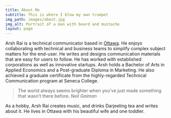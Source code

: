 ```yaml
---
title: About Me
subtitle: This is where I blow my own trumpet
img_path: images/about.jpg
img_alt: Portrait of a man with beard and mustache
layout: page
---
```

Arsh Rai is a technical communicator based in [Ottawa](https://theplanetd.com/things-to-do-in-ottawa/). He enjoys collaborating with technical and business teams to simplify complex subject matters for the end-user. He writes and designs communication materials that are easy for users to follow. He has worked with established corporations as well as innovative startups. Arsh holds a Bachelor of Arts in Applied Economics and a Post-graduate Diploma in Marketing. He also achieved a graduate certificate from the highly-regarded Technical Communication program at Seneca College.

> The world always seems brighter when you’ve just made something that wasn’t there before. <cite>Neil Gaiman</cite>

As a hobby, Arsh Rai creates music, and drinks Darjeeling tea and writes about it.  He lives in Ottawa with his beautiful wife and one toddler.
